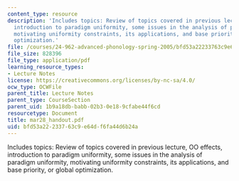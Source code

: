 ```yaml
---
content_type: resource
description: 'Includes topics: Review of topics covered in previous lecture, OO effects,
  introduction to paradigm uniformity, some issues in the analysis of paradigm uniformity,
  motivating uniformity constraints, its applications, and base priority, or global
  optimization.'
file: /courses/24-962-advanced-phonology-spring-2005/bfd53a22233763c9e64df6fa44d6b24a_mar28_handout.pdf
file_size: 828396
file_type: application/pdf
learning_resource_types:
- Lecture Notes
license: https://creativecommons.org/licenses/by-nc-sa/4.0/
ocw_type: OCWFile
parent_title: Lecture Notes
parent_type: CourseSection
parent_uid: 1b9a18db-babb-02b3-0e18-9cfabe44f6cd
resourcetype: Document
title: mar28_handout.pdf
uid: bfd53a22-2337-63c9-e64d-f6fa44d6b24a
---
```

Includes topics: Review of topics covered in previous lecture, OO effects, introduction to paradigm uniformity, some issues in the analysis of paradigm uniformity, motivating uniformity constraints, its applications, and base priority, or global optimization.